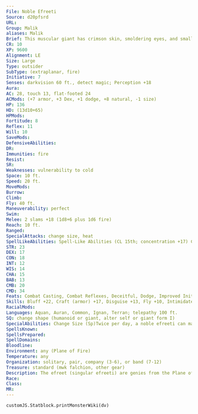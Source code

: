 ```yaml
---
File: Noble Efreeti
Source: d20pfsrd
URL: 
Group: Malik
aliases: Malik
Brief: This muscular giant has crimson skin, smoldering eyes, and small black horns. Smoke rises in curls from its flesh.
CR: 10
XP: 9600
Alignment: LE
Size: Large
Type: outsider
SubType: (extraplanar, fire)
Initiative: 7
Senses: darkvision 60 ft., detect magic; Perception +18
Aura: 
AC: 28, touch 13, flat-footed 24
ACMods: (+7 armor, +3 Dex, +1 dodge, +8 natural, -1 size)
HP: 136
HD: (13d10+65)
HPMods: 
Fortitude: 8
Reflex: 11
Will: 10
SaveMods: 
DefensiveAbilities: 
DR: 
Immunities: fire
Resist: 
SR: 
Weaknesses: vulnerability to cold
Space: 10 ft.
Speed: 20 ft.
MoveMods: 
Burrow: 
Climb: 
Fly: 40 ft.
Maneuverability: perfect
Swim: 
Melee: 2 slams +18 (1d8+6 plus 1d6 fire)
Reach: 10 ft.
Ranged: 
SpecialAttacks: change size, heat
SpellLikeAbilities: Spell-Like Abilities (CL 15th; concentration +17) Constant-detect magic At Will-plane shift (wills targets to elemental planes, Astral Plane, or Material Plane only), produce flame, pyrotechnics (DC 14), scorching ray 3/day-fireball (DC 15), heat metal, invisibility, quickened scorching ray, wall of fire(DC 16) 1/day-grant up to 3 wishes (to non-genies only), gaseous form, greater invisibility, permanent image (DC 18), pyroclastic storm(as ice storm, with fire instead of cold damage)
STR: 23
DEX: 17
CON: 18
INT: 12
WIS: 14
CHA: 15
BAB: 13
CMB: 20
CMD: 34
Feats: Combat Casting, Combat Reflexes, Deceitful, Dodge, Improved Initiative, Power Attack, Quicken Spell-Like Ability (scorching ray), Toughness
Skills: Bluff +22, Craft (armor) +17, Disguise +13, Fly +10, Intimidate +15, Perception +18, Sense Motive +18, Spellcraft +17, Stealth +8
RacialMods: 
Languages: Aquan, Auran, Common, Ignan, Terran; telepathy 100 ft.
SQ: change shape (humanoid or giant, alter self or giant form I)
SpecialAbilities: Change Size (Sp)Twice per day, a noble efreeti can magically change a creature's size. This works just like an enlarge person or reduce person spell (the efreeti chooses when using the ability), except that the ability can work on the efreeti. A DC 13 Fortitude save negates the effect. The save DC is Charisma-based. This is the equivalent of a 2nd-level spell. Heat (Ex)An noble efreeti's body deals 1d6 points of fire damage whenever it hits in melee, or in each round it grapples.
SpellsKnown: 
SpellsPrepared: 
SpellDomains: 
Bloodline: 
Environment: any (Plane of Fire)
Temperature: any
Organization: solitary, pair, company (3-6), or band (7-12)
Treasure: standard (mwk falchion, other gear)
Description: The efreet (singular efreeti) are genies from the Plane of Fire. An efreeti stands about 12 feet tall and weighs about 2,000 pounds.  Efreet have few allies among geniekind. They certainly hate djinn, and attack them on sight. They hold an equally strong enmity for marids, and view the jann as frail and weak. Efreet often work closely with shaitans, yet even then alliances are temporary at best.
Race: 
Class: 
MR: 
---
```

```dataviewjs
customJS.Statblock.printMonsterWiki(dv)
```
